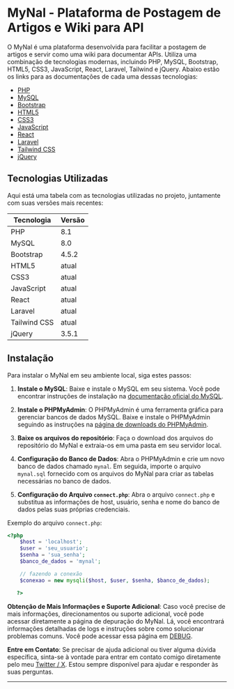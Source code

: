 # MyNal - Plataforma de Postagem de Artigos e Wiki para API 


O MyNal é uma plataforma desenvolvida para facilitar a postagem de artigos e servir como uma wiki para documentar APIs. Utiliza uma combinação de tecnologias modernas, incluindo PHP, MySQL, Bootstrap, HTML5, CSS3, JavaScript, React, Laravel, Tailwind e jQuery. Abaixo estão os links para as documentações de cada uma dessas tecnologias:

- [PHP](https://www.php.net/docs.php)
- [MySQL](https://dev.mysql.com/doc/)
- [Bootstrap](https://getbootstrap.com/docs/4.5/)
- [HTML5](https://developer.mozilla.org/en-US/docs/Web/Guide/HTML/HTML5)
- [CSS3](https://developer.mozilla.org/en-US/docs/Web/CSS)
- [JavaScript](https://developer.mozilla.org/en-US/docs/Web/JavaScript)
- [React](https://reactjs.org/docs/getting-started.html)
- [Laravel](https://laravel.com/docs)
- [Tailwind CSS](https://tailwindcss.com/docs)
- [jQuery](https://api.jquery.com/)

## Tecnologias Utilizadas

Aqui está uma tabela com as tecnologias utilizadas no projeto, juntamente com suas versões mais recentes:

| Tecnologia     | Versão      |
|----------------|-------------|
| PHP            | 8.1         |
| MySQL          | 8.0         |
| Bootstrap      | 4.5.2       |
| HTML5          | atual         |
| CSS3           | atual           |
| JavaScript     | atual           |
| React          | atual           |
| Laravel        | atual           |
| Tailwind CSS   | atual           |
| jQuery         | 3.5.1       |

## Instalação

Para instalar o MyNal em seu ambiente local, siga estes passos:

1. **Instale o MySQL**: Baixe e instale o MySQL em seu sistema. Você pode encontrar instruções de instalação na [documentação oficial do MySQL](https://dev.mysql.com/doc/).

2. **Instale o PHPMyAdmin**: O PHPMyAdmin é uma ferramenta gráfica para gerenciar bancos de dados MySQL. Baixe e instale o PHPMyAdmin seguindo as instruções na [página de downloads do PHPMyAdmin](https://www.phpmyadmin.net/downloads/).

3. **Baixe os arquivos do repositório**: Faça o download dos arquivos do repositório do MyNal e extraia-os em uma pasta em seu servidor local.

4. **Configuração do Banco de Dados**: Abra o PHPMyAdmin e crie um novo banco de dados chamado `mynal`. Em seguida, importe o arquivo `mynal.sql` fornecido com os arquivos do MyNal para criar as tabelas necessárias no banco de dados.

5. **Configuração do Arquivo `connect.php`**: Abra o arquivo `connect.php` e substitua as informações de host, usuário, senha e nome do banco de dados pelas suas próprias credenciais.

Exemplo do arquivo `connect.php`:
```php
<?php
    $host = 'localhost';
    $user = 'seu_usuario';
    $senha = 'sua_senha';
    $banco_de_dados = 'mynal';

    // fazendo a conexão
    $conexao = new mysqli($host, $user, $senha, $banco_de_dados);

   ?>
```


**Obtenção de Mais Informações e Suporte Adicional**: Caso você precise de mais informações, direcionamentos ou suporte adicional, você pode acessar diretamente a página de depuração do MyNal. Lá, você encontrará informações detalhadas de logs e instruções sobre como solucionar problemas comuns. Você pode acessar essa página em [DEBUG](https://github.com/DaviJoseMach/MYNAL/blob/main/front/debug-page/page.html).

**Entre em Contato**: Se precisar de ajuda adicional ou tiver alguma dúvida específica, sinta-se à vontade para entrar em contato comigo diretamente pelo meu [Twitter / X](https://twitter.com/davvzin). Estou sempre disponível para ajudar e responder às suas perguntas.


---
